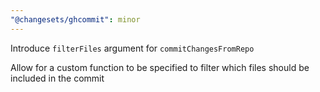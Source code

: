 ```yaml
---
"@changesets/ghcommit": minor
---
```


Introduce `filterFiles` argument for `commitChangesFromRepo`

Allow for a custom function to be specified to filter which files should be
included in the commit
